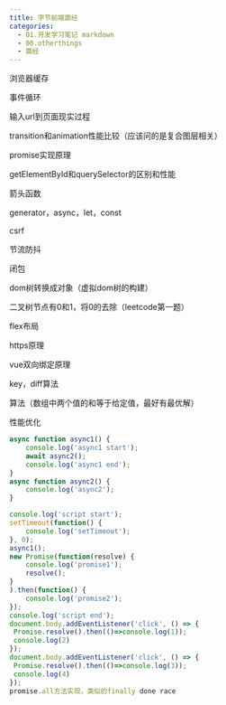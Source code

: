 ```yaml
---
title: 字节前端面经
categories:
  - 01.开发学习笔记 markdown
  - 00.otherthings
  - 面经
---
```


浏览器缓存

事件循环

输入url到页面现实过程

transition和animation性能比较（应该问的是复合图层相关）

promise实现原理

getElementById和querySelector的区别和性能

箭头函数

generator，async，let，const

csrf

节流防抖

闭包

dom树转换成对象（虚拟dom树的构建）

二叉树节点有0和1，将0的去除（leetcode第一题）

flex布局

https原理

vue双向绑定原理

key，diff算法

算法（数组中两个值的和等于给定值，最好有最优解）

性能优化


```javascript
async function async1() {
    console.log('async1 start');
    await async2();
    console.log('async1 end');
}
async function async2() {
    console.log('async2');
}

console.log('script start');
setTimeout(function() {
    console.log('setTimeout');
}, 0);
async1();
new Promise(function(resolve) {
    console.log('promise1');
    resolve();
}
).then(function() {
    console.log('promise2');
});
console.log('script end');
document.body.addEventListener('click', () => {
 Promise.resolve().then(()=>console.log(1));
 console.log(2)
});
document.body.addEventListener('click', () => {
 Promise.resolve().then(()=>console.log(3));
 console.log(4)
});
promise.all方法实现，类似的finally done race
```